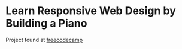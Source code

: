 # Learn Responsive Web Design by Building a Piano
Project found at [freecodecamp](https://www.freecodecamp.org/learn/2022/responsive-web-design/learn-responsive-web-design-by-building-a-piano)